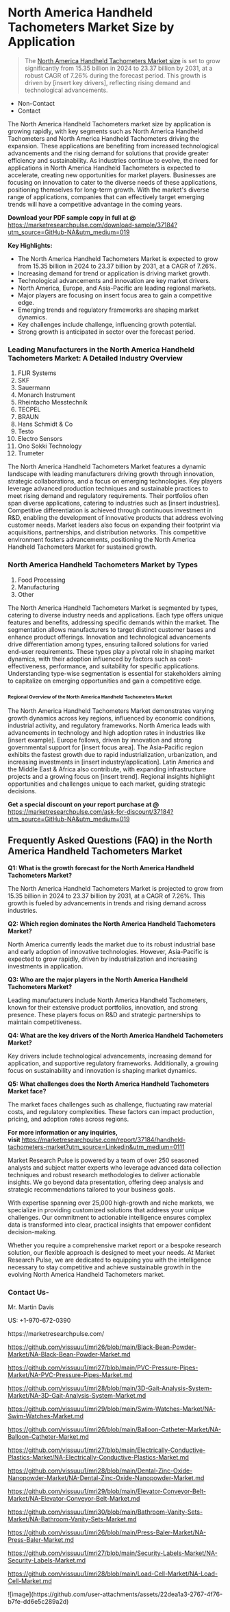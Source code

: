 <h1>North America Handheld Tachometers Market&nbsp;Size by Application</h1><blockquote><p>The <a href="https://marketresearchpulse.com/download-sample/37184?utm_source=GitHub-NA&amp;utm_medium=019">North America Handheld Tachometers Market size</a> is set to grow significantly from 15.35 billion in 2024 to 23.37 billion by 2031, at a robust CAGR of 7.26% during the forecast period. This growth is driven by [insert key drivers], reflecting rising demand and technological advancements.</p></blockquote><ul><li>Non-Contact<li> Contact</li></ul><p>The North America Handheld Tachometers market size by application is growing rapidly, with key segments such as North America Handheld Tachometers and North America Handheld Tachometers driving the expansion. These applications are benefiting from increased technological advancements and the rising demand for solutions that provide greater efficiency and sustainability. As industries continue to evolve, the need for applications in North America Handheld Tachometers is expected to accelerate, creating new opportunities for market players. Businesses are focusing on innovation to cater to the diverse needs of these applications, positioning themselves for long-term growth. With the market's diverse range of applications, companies that can effectively target emerging trends will have a competitive advantage in the coming years.</p><p><strong>Download your PDF sample copy in full at @ </strong><a href="https://marketresearchpulse.com/download-sample/37184?utm_source=GitHub-NA&amp;utm_medium=019">https://marketresearchpulse.com/download-sample/37184?utm_source=GitHub-NA&amp;utm_medium=019</a></p><p><strong>Key Highlights: </strong></p><ul><li>The North America Handheld Tachometers Market is expected to grow from 15.35 billion in 2024 to 23.37 billion by 2031, at a CAGR of 7.26%.</li><li>Increasing demand for trend or application is driving market growth.</li><li>Technological advancements and innovation are key market drivers.</li><li>North America, Europe, and Asia-Pacific are leading regional markets.</li><li>Major players are focusing on insert focus area to gain a competitive edge.</li><li>Emerging trends and regulatory frameworks are shaping market dynamics.</li><li>Key challenges include challenge, influencing growth potential.</li><li>Strong growth is anticipated in sector over the forecast period.</li></ul><h3>Leading Manufacturers in the North America Handheld Tachometers Market: A Detailed Industry Overview</h3><ol><li>FLIR Systems</li><li>SKF</li><li>Sauermann</li><li>Monarch Instrument</li><li>Rheintacho Messtechnik</li><li>TECPEL</li><li>BRAUN</li><li>Hans Schmidt & Co</li><li>Testo</li><li>Electro Sensors</li><li>Ono Sokki Technology</li><li>Trumeter</li></ol><div class="flex max-w-full flex-col flex-grow"><div class="min-h-8 text-message flex w-full flex-col items-end gap-2 whitespace-normal break-words [.text-message+&amp;]:mt-5" dir="auto" data-message-author-role="assistant" data-message-id="fd8432e4-4910-450d-b182-61b7bfb0a01f" data-message-model-slug="gpt-4o"><div class="flex w-full flex-col gap-1 empty:hidden first:pt-[3px]"><div class="markdown prose w-full break-words dark:prose-invert light"><p>The North America Handheld Tachometers Market features a dynamic landscape with leading manufacturers driving growth through innovation, strategic collaborations, and a focus on emerging technologies. Key players leverage advanced production techniques and sustainable practices to meet rising demand and regulatory requirements. Their portfolios often span diverse applications, catering to industries such as [insert industries]. Competitive differentiation is achieved through continuous investment in R&amp;D, enabling the development of innovative products that address evolving customer needs. Market leaders also focus on expanding their footprint via acquisitions, partnerships, and distribution networks. This competitive environment fosters advancements, positioning the North America Handheld Tachometers Market for sustained growth.</p></div></div></div></div><h3>North America Handheld Tachometers Market by Types</h3><ol><li>Food Processing<li> Manufacturing<li> Other</li></ol><div class="flex max-w-full flex-col flex-grow"><div class="min-h-8 text-message flex w-full flex-col items-end gap-2 whitespace-normal break-words [.text-message+&amp;]:mt-5" dir="auto" data-message-author-role="assistant" data-message-id="084470be-0bb7-4664-bddf-5156b4f41249" data-message-model-slug="gpt-4o-mini"><div class="flex w-full flex-col gap-1 empty:hidden first:pt-[3px]"><div class="markdown prose w-full break-words dark:prose-invert light"><p>The North America Handheld Tachometers Market is segmented by types, catering to diverse industry needs and applications. Each type offers unique features and benefits, addressing specific demands within the market. The segmentation allows manufacturers to target distinct customer bases and enhance product offerings. Innovation and technological advancements drive differentiation among types, ensuring tailored solutions for varied end-user requirements. These types play a pivotal role in shaping market dynamics, with their adoption influenced by factors such as cost-effectiveness, performance, and suitability for specific applications. Understanding type-wise segmentation is essential for stakeholders aiming to capitalize on emerging opportunities and gain a competitive edge.</p></div></div></div></div><h3><span style="font-size: 11px;">Regional Overview of the North America Handheld Tachometers Market</span></h3><div class="flex max-w-full flex-col flex-grow"><div class="min-h-8 text-message flex w-full flex-col items-end gap-2 whitespace-normal break-words [.text-message+&amp;]:mt-5" dir="auto" data-message-author-role="assistant" data-message-id="e9038762-ce64-4e30-91c9-9bd413514231" data-message-model-slug="gpt-4o-mini"><div class="flex w-full flex-col gap-1 empty:hidden first:pt-[3px]"><div class="markdown prose w-full break-words dark:prose-invert light"><p>The North America Handheld Tachometers Market demonstrates varying growth dynamics across key regions, influenced by economic conditions, industrial activity, and regulatory frameworks. North America leads with advancements in technology and high adoption rates in industries like [insert example]. Europe follows, driven by innovation and strong governmental support for [insert focus area]. The Asia-Pacific region exhibits the fastest growth due to rapid industrialization, urbanization, and increasing investments in [insert industry/application]. Latin America and the Middle East &amp; Africa also contribute, with expanding infrastructure projects and a growing focus on [insert trend]. Regional insights highlight opportunities and challenges unique to each market, guiding strategic decisions.</p></div></div></div></div><p><strong>Get a special discount on your report purchase at @ </strong><a href="https://marketresearchpulse.com/ask-for-discount/37184?utm_source=GitHub-NA&amp;utm_medium=019">https://marketresearchpulse.com/ask-for-discount/37184?utm_source=GitHub-NA&amp;utm_medium=019</a></p><h2>Frequently Asked Questions (FAQ) in the North America Handheld Tachometers Market</h2><p><strong>Q1: What is the growth forecast for the North America Handheld Tachometers Market?</strong></p><p>The North America Handheld Tachometers Market is projected to grow from 15.35 billion in 2024 to 23.37 billion by 2031, at a CAGR of 7.26%. This growth is fueled by advancements in trends and rising demand across industries.</p><p><strong>Q2: Which region dominates the North America Handheld Tachometers Market?</strong></p><p>North America currently leads the market due to its robust industrial base and early adoption of innovative technologies. However, Asia-Pacific is expected to grow rapidly, driven by industrialization and increasing investments in application.</p><p><strong>Q3: Who are the major players in the North America Handheld Tachometers Market?</strong></p><p>Leading manufacturers include North America Handheld Tachometers, known for their extensive product portfolios, innovation, and strong presence. These players focus on R&amp;D and strategic partnerships to maintain competitiveness.</p><p><strong>Q4: What are the key drivers of the North America Handheld Tachometers Market?</strong></p><p>Key drivers include technological advancements, increasing demand for application, and supportive regulatory frameworks. Additionally, a growing focus on sustainability and innovation is shaping market dynamics.</p><p><strong>Q5: What challenges does the North America Handheld Tachometers Market face?</strong></p><p>The market faces challenges such as challenge, fluctuating raw material costs, and regulatory complexities. These factors can impact production, pricing, and adoption rates across regions.</p><p><strong>For more information or any inquiries, visit&nbsp;</strong><a href="https://marketresearchpulse.com/report/37184/handheld-tachometers-market?utm_source=Linkedin&utm_medium=0111">https://marketresearchpulse.com/report/37184/handheld-tachometers-market?utm_source=Linkedin&utm_medium=0111</a></p><p>Market Research Pulse is powered by a team of over 250 seasoned analysts and subject matter experts who leverage advanced data collection techniques and robust research methodologies to deliver actionable insights. We go beyond data presentation, offering deep analysis and strategic recommendations tailored to your business goals.</p><p>With expertise spanning over 25,000 high-growth and niche markets, we specialize in providing customized solutions that address your unique challenges. Our commitment to actionable intelligence ensures complex data is transformed into clear, practical insights that empower confident decision-making.</p><p>Whether you require a comprehensive market report or a bespoke research solution, our flexible approach is designed to meet your needs. At Market Research Pulse, we are dedicated to equipping you with the intelligence necessary to stay competitive and achieve sustainable growth in the evolving North America Handheld Tachometers market.</p><h3><strong>Contact Us-</strong></h3><p>Mr. Martin Davis</p><p>US: +1-970-672-0390</p><p>https://marketresearchpulse.com/</p><p><a href="https://github.com/vissuuu1/mri26/blob/main/Black-Bean-Powder-Market/NA-Black-Bean-Powder-Market.md">https://github.com/vissuuu1/mri26/blob/main/Black-Bean-Powder-Market/NA-Black-Bean-Powder-Market.md</a></p><p><a href="https://github.com/vissuuu1/mri27/blob/main/PVC-Pressure-Pipes-Market/NA-PVC-Pressure-Pipes-Market.md">https://github.com/vissuuu1/mri27/blob/main/PVC-Pressure-Pipes-Market/NA-PVC-Pressure-Pipes-Market.md</a></p><p><a href="https://github.com/vissuuu1/mri28/blob/main/3D-Gait-Analysis-System-Market/NA-3D-Gait-Analysis-System-Market.md">https://github.com/vissuuu1/mri28/blob/main/3D-Gait-Analysis-System-Market/NA-3D-Gait-Analysis-System-Market.md</a></p><p><a href="https://github.com/vissuuu1/mri29/blob/main/Swim-Watches-Market/NA-Swim-Watches-Market.md">https://github.com/vissuuu1/mri29/blob/main/Swim-Watches-Market/NA-Swim-Watches-Market.md</a></p><p><a href="https://github.com/vissuuu1/mri26/blob/main/Balloon-Catheter-Market/NA-Balloon-Catheter-Market.md">https://github.com/vissuuu1/mri26/blob/main/Balloon-Catheter-Market/NA-Balloon-Catheter-Market.md</a></p><p><a href="https://github.com/vissuuu1/mri27/blob/main/Electrically-Conductive-Plastics-Market/NA-Electrically-Conductive-Plastics-Market.md">https://github.com/vissuuu1/mri27/blob/main/Electrically-Conductive-Plastics-Market/NA-Electrically-Conductive-Plastics-Market.md</a></p><p><a href="https://github.com/vissuuu1/mri28/blob/main/Dental-Zinc-Oxide-Nanopowder-Market/NA-Dental-Zinc-Oxide-Nanopowder-Market.md">https://github.com/vissuuu1/mri28/blob/main/Dental-Zinc-Oxide-Nanopowder-Market/NA-Dental-Zinc-Oxide-Nanopowder-Market.md</a></p><p><a href="https://github.com/vissuuu1/mri29/blob/main/Elevator-Conveyor-Belt-Market/NA-Elevator-Conveyor-Belt-Market.md">https://github.com/vissuuu1/mri29/blob/main/Elevator-Conveyor-Belt-Market/NA-Elevator-Conveyor-Belt-Market.md</a></p><p><a href="https://github.com/vissuuu1/mri30/blob/main/Bathroom-Vanity-Sets-Market/NA-Bathroom-Vanity-Sets-Market.md">https://github.com/vissuuu1/mri30/blob/main/Bathroom-Vanity-Sets-Market/NA-Bathroom-Vanity-Sets-Market.md</a></p><p><a href="https://github.com/vissuuu1/mri26/blob/main/Press-Baler-Market/NA-Press-Baler-Market.md">https://github.com/vissuuu1/mri26/blob/main/Press-Baler-Market/NA-Press-Baler-Market.md</a></p><p><a href="https://github.com/vissuuu1/mri27/blob/main/Security-Labels-Market/NA-Security-Labels-Market.md">https://github.com/vissuuu1/mri27/blob/main/Security-Labels-Market/NA-Security-Labels-Market.md</a></p><p><a href="https://github.com/vissuuu1/mri28/blob/main/Load-Cell-Market/NA-Load-Cell-Market.md">https://github.com/vissuuu1/mri28/blob/main/Load-Cell-Market/NA-Load-Cell-Market.md</a></p>
![image](https://github.com/user-attachments/assets/22dea1a3-2767-4f76-b7fe-dd6e5c289a2d)
